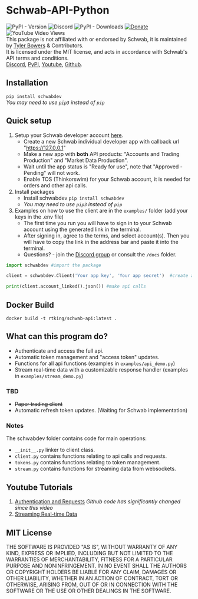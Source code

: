 # Schwab-API-Python
![PyPI - Version](https://img.shields.io/pypi/v/schwabdev) ![Discord](https://img.shields.io/discord/1076596998150561873?logo=discord) ![PyPI - Downloads](https://img.shields.io/pypi/dm/schwabdev) [![Donate](https://img.shields.io/badge/Donate-PayPal-green.svg)](https://www.paypal.com/donate/?business=8VDFKHMBFSC2Q&no_recurring=0&currency_code=USD) ![YouTube Video Views](https://img.shields.io/youtube/views/kHbom0KIJwc?style=flat&logo=youtube)  
This package is not affiliated with or endorsed by Schwab, it is maintained by [Tyler Bowers](https://github.com/tylerebowers) & Contributors.   
It is licensed under the MIT license, and acts in accordance with Schwab's API terms and conditions.  
[Discord](https://discord.gg/m7SSjr9rs9), [PyPI](https://pypi.org/project/schwabdev/), [Youtube](https://youtube.com/playlist?list=PLs4JLWxBQIxpbvCj__DjAc0RRTlBz-TR8), [Github](https://github.com/tylerebowers/Schwab-API-Python).

## Installation 
`pip install schwabdev`  
*You may need to use `pip3` instead of `pip`*

## Quick setup
1. Setup your Schwab developer account [here](https://beta-developer.schwab.com/).
   - Create a new Schwab individual developer app with callback url "https://127.0.0.1"
   - Make a new app with **both** API products: "Accounts and Trading Production" and "Market Data Production".  
   - Wait until the app status is "Ready for use", note that "Approved - Pending" will not work.
   - Enable TOS (Thinkorswim) for your Schwab account, it is needed for orders and other api calls.
2. Install packages
   - Install schwabdev `pip install schwabdev`
   - *You may need to use `pip3` instead of `pip`*
3. Examples on how to use the client are in the `examples/` folder (add your keys in the .env file)  
   - The first time you run you will have to sign in to your Schwab account using the generated link in the terminal. 
   - After signing in, agree to the terms, and select account(s). Then you will have to copy the link in the address bar and paste it into the terminal. 
   - Questions? - join the [Discord group](https://discord.gg/m7SSjr9rs9) or consult the `/docs` folder.  
```py
import schwabdev #import the package

client = schwabdev.Client('Your app key', 'Your app secret')  #create a client

print(client.account_linked().json()) #make api calls
```

## Docker Build

```
docker build -t rtking/schwab-api:latest .
```

## What can this program do?
 - Authenticate and access the full api. 
 - Automatic token management and "access token" updates.
 - Functions for all api functions (examples in `examples/api_demo.py`)
 - Stream real-time data with a customizable response handler (examples in `examples/stream_demo.py`)
 ### TBD 
 - ~~Paper trading client~~
 - Automatic refresh token updates. (Waiting for Schwab implementation)
### Notes
The schwabdev folder contains code for main operations:   
 - `__init__.py` linker to client class.
 - `client.py` contains functions relating to api calls and requests.
 - `tokens.py` contains functions relating to token management.
 - `stream.py` contains functions for streaming data from websockets.

## Youtube Tutorials
1. [Authentication and Requests](https://www.youtube.com/watch?v=kHbom0KIJwc&ab_channel=TylerBowers) *Github code has significantly changed since this video*
2. [Streaming Real-time Data](https://www.youtube.com/watch?v=t7F2dUecgWc&list=PLs4JLWxBQIxpbvCj__DjAc0RRTlBz-TR8&index=2&ab_channel=TylerBowers)

## MIT License

THE SOFTWARE IS PROVIDED "AS IS", WITHOUT WARRANTY OF ANY KIND, EXPRESS OR
IMPLIED, INCLUDING BUT NOT LIMITED TO THE WARRANTIES OF MERCHANTABILITY,
FITNESS FOR A PARTICULAR PURPOSE AND NONINFRINGEMENT. IN NO EVENT SHALL THE
AUTHORS OR COPYRIGHT HOLDERS BE LIABLE FOR ANY CLAIM, DAMAGES OR OTHER
LIABILITY, WHETHER IN AN ACTION OF CONTRACT, TORT OR OTHERWISE, ARISING FROM,
OUT OF OR IN CONNECTION WITH THE SOFTWARE OR THE USE OR OTHER DEALINGS IN THE
SOFTWARE.
